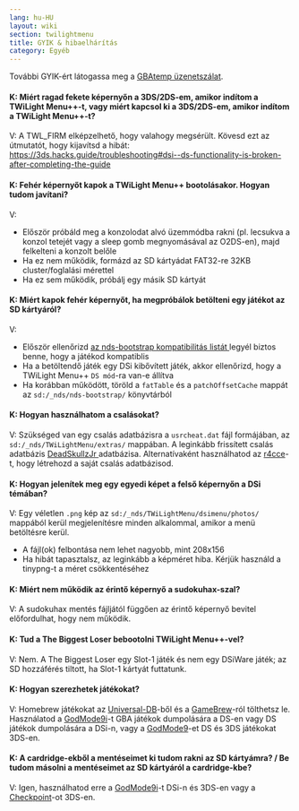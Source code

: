 ```yaml
---
lang: hu-HU
layout: wiki
section: twilightmenu
title: GYIK & hibaelhárítás
category: Egyéb
---
```


További GYIK-ért látogassa meg a [GBAtemp üzenetszálat](https://gbatemp.net/threads/ds-i-3ds-twilight-menu-gui-for-ds-i-games-and-ds-i-menu-replacement.472200/).

#### K: Miért ragad fekete képernyőn a 3DS/2DS-em, amikor indítom a TWiLight Menu++-t, vagy miért kapcsol ki a 3DS/2DS-em, amikor indítom a TWiLight Menu++-t?
V: A TWL_FIRM elképzelhető, hogy valahogy megsérült. Kövesd ezt az útmutatót, hogy kijavítsd a hibát: https://3ds.hacks.guide/troubleshooting#dsi--ds-functionality-is-broken-after-completing-the-guide

#### K: Fehér képernyőt kapok a TWiLight Menu++ bootolásakor. Hogyan tudom javítani?
V:
- Először próbáld meg a konzolodat alvó üzemmódba rakni (pl. lecsukva a konzol tetejét vagy a sleep gomb megnyomásával az O2DS-en), majd felkelteni a konzolt belőle
- Ha ez nem működik, formázd az SD kártyádat FAT32-re 32KB cluster/foglalási mérettel
- Ha ez sem működik, próbálj egy másik SD kártyát

#### K: Miért kapok fehér képernyőt, ha megpróbálok betölteni egy játékot az SD kártyáról?
V:
- Először ellenőrizd [az nds-bootstrap kompatibilitás listát ](https://docs.google.com/spreadsheets/d/1LRTkXOUXraTMjg1eedz_f7b5jiuyMv2x6e_jY_nyHSc/htmlview#gid=0) legyél biztos benne, hogy a játékod kompatiblis
- Ha a betöltendő játék egy DSi kibővített játék, akkor ellenőrizd, hogy a TWiLight Menu++ `DS mód`-ra van-e állítva
- Ha korábban működött, töröld a `fatTable` és a `patchOffsetCache` mappát az `sd:/_nds/nds-bootstrap/` könyvtárból

#### K: Hogyan használhatom a csalásokat?
V: Szükséged van egy csalás adatbázisra a `usrcheat.dat` fájl formájában, az `sd:/_nds/TWiLightMenu/extras/` mappában. A leginkább frissített csalás adatbázis [DeadSkullzJr ](https://gbatemp.net/threads/deadskullzjrs-flashcart-cheat-databases.488711/) adatbázisa. Alternatívaként használhatod az [r4cce](http://hp.vector.co.jp/authors/VA013928/soft_en.html)-t, hogy létrehozd a saját csalás adatbázisod.

#### K: Hogyan jelenítek meg egy egyedi képet a felső képernyőn a DSi témában?
V: Egy véletlen `.png` kép az `sd:/_nds/TWiLightMenu/dsimenu/photos/` mappából kerül megjelenítésre minden alkalommal, amikor a menü betöltésre kerül.

- A fájl(ok) felbontása nem lehet nagyobb, mint 208x156
- Ha hibát tapasztalsz, az leginkább a képméret hiba. Kérjük használd a tinypng-t a méret csökkentéséhez

#### K: Miért nem működik az érintő képernyő a sudokuhax-szal?
V: A sudokuhax mentés fájljától függően az érintő képernyő bevitel előfordulhat, hogy nem működik.

#### K: Tud a The Biggest Loser bebootolni TWiLight Menu++-vel?
V: Nem. A The Biggest Loser egy Slot-1 játék és nem egy DSiWare játék; az SD hozzáférés tiltott, ha Slot-1 kártyát futtatunk.

#### K: Hogyan szerezhetek játékokat?
V: Homebrew játékokat az [Universal-DB](https://db.universal-team.net/ds)-ből és a [GameBrew](https://www.gamebrew.org/wiki/List_of_DS_homebrew_applications)-ról tölthetsz le. Használatod a [GodMode9i](https://github.com/DS-Homebrew/GodMode9i/releases)-t GBA játékok dumpolására a DS-en vagy DS játékok dumpolására a DSi-n, vagy a [GodMode9](https://github.com/d0k3/GodMode9/releases)-et DS és 3DS játékokat 3DS-en.

#### K: A cardridge-ekből a mentéseimet ki tudom rakni az SD kártyámra? / Be tudom másolni a mentéseimet az SD kártyáról a cardridge-kbe?
V: Igen, használhatod erre a [GodMode9i](https://github.com/DS-Homebrew/GodMode9i/releases)-t DSi-n és 3DS-en vagy a [Checkpoint](https://github.com/FlagBrew/Checkpoint/releases)-ot 3DS-en.
